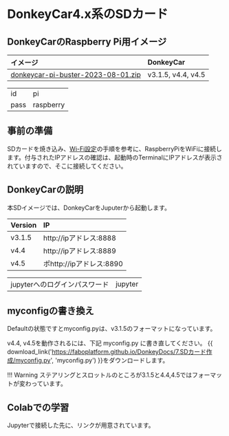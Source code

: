 # DonkeyCar4.x系のSDカード

## DonkeyCarのRaspberry Pi用イメージ

|イメージ|DonkeyCar|
|:--|:--|
|<a href="https://drive.google.com/file/d/1TigB98_Tj1z8TdScBYVctsRbJf-UYXYx/view?usp=drive_link"  target="_blank">donkeycar-pi-buster-2023-08-01.zip</a>|v3.1.5, v4.4, v4.5|


|||
|:--|:--|
|id|pi|
|pass|raspberry|

## 事前の準備

SDカードを焼き込み、[Wi-Fi設定](https://faboplatform.github.io/DonkeyDocs/2.%E3%83%8D%E3%83%83%E3%83%88%E3%83%AF%E3%83%BC%E3%82%AF%E8%A8%AD%E5%AE%9A/00.wifi/)の手順を参考に、RaspberryPiをWiFiに接続します。付与されたIPアドレスの確認は、起動時のTerminalにIPアドレスが表示されていますので、そこに接続してください。


## DonkeyCarの説明

本SDイメージでは、DonkeyCarをJuputerから起動します。

|Version|IP|
|:--|:--|
|v3.1.5| http://ipアドレス:8888 |
|v4.4| http://ipアドレス:8889|
|v4.5| ポhttp://ipアドレス:8890 |

|||
|:--|:--|
|jupyterへのログインパスワード | jupyter|

## myconfigの書き換え

Defaultの状態ですとmyconfig.pyは、v3.1.5のフォーマットになっています。

v4.4, v4.5を動作されるには、下記 myconfig.py に書き直してください。
{{ download_link('https://faboplatform.github.io/DonkeyDocs/7.SDカード作成/myconfig.py', 'myconfig.py') }}をダウンロードします。

!!! Warning
	ステアリングとスロットルのところが3.1.5と4.4,4.5ではフォーマットが変わっています。


## Colabでの学習

Jupyterで接続した先に、リンクが用意されています。